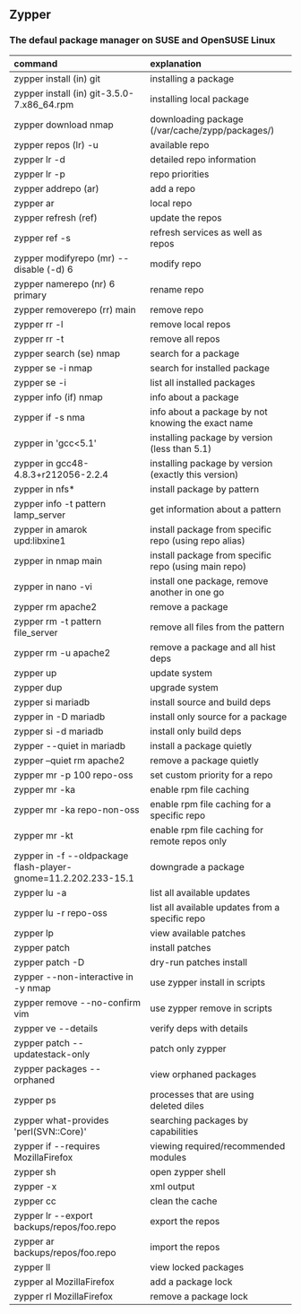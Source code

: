 ## Zypper

### The defaul package manager on SUSE and OpenSUSE Linux

| **command**                                                    | **explanation**                                       |
| :------------------------------------------------------------- | :---------------------------------------------------- |
| zypper install (in) git                                        | installing a package                                  |
| zypper install (in) git-3.5.0-7.x86_64.rpm                     | installing local package                              |
| zypper download nmap                                           | downloading package (/var/cache/zypp/packages/)       |
| zypper repos (lr) -u                                           | available repo                                        |
| zypper lr -d                                                   | detailed repo information                             |
| zypper lr -p                                                   | repo priorities                                       |
| zypper addrepo (ar) <options> <URI> <alias>                    | add a repo                                            |
| zypper ar <Path-to-Dir> <Name-of-Repository>                   | local repo                                            |
| zypper refresh (ref)                                           | update the repos                                      |
| zypper ref -s                                                  | refresh services as well as repos                     |
| zypper modifyrepo (mr) --disable (-d) 6                        | modify repo                                           |
| zypper namerepo (nr) 6 primary                                 | rename repo                                           |
| zypper removerepo (rr) main                                    | remove repo                                           |
| zypper rr -l                                                   | remove local repos                                    |
| zypper rr -t                                                   | remove all repos                                      |
| zypper search (se) nmap                                        | search for a package                                  |
| zypper se -i nmap                                              | search for installed package                          |
| zypper se -i                                                   | list all installed packages                           |
| zypper info (if) nmap                                          | info about a package                                  |
| zypper if -s nma                                               | info about a package by not knowing the exact name    |
| zypper in 'gcc<5.1'                                            | installing package by version (less than 5.1)         |
| zypper in gcc48-4.8.3+r212056-2.2.4                            | installing package by version (exactly this version)  |
| zypper in nfs\*                                                | install package by pattern                            |
| zypper info -t pattern lamp_server                             | get information about a pattern                       |
| zypper in amarok upd:libxine1                                  | install package from specific repo (using repo alias) |
| zypper in nmap main                                            | install package from specific repo (using main repo)  |
| zypper in nano -vi                                             | install one package, remove another in one go         |
| zypper rm apache2                                              | remove a package                                      |
| zypper rm -t pattern file_server                               | remove all files from the pattern                     |
| zypper rm -u apache2                                           | remove a package and all hist deps                    |
| zypper up                                                      | update system                                         |
| zypper dup                                                     | upgrade system                                        |
| zypper si mariadb                                              | install source and build deps                         |
| zypper in -D mariadb                                           | install only source for a package                     |
| zypper si -d mariadb                                           | install only build deps                               |
| zypper --quiet in mariadb                                      | install a package quietly                             |
| zypper –quiet rm apache2                                       | remove a package quietly                              |
| zypper mr -p 100 repo-oss                                      | set custom priority for a repo                        |
| zypper mr -ka                                                  | enable rpm file caching                               |
| zypper mr -ka repo-non-oss                                     | enable rpm file caching for a specific repo           |
| zypper mr -kt                                                  | enable rpm file caching for remote repos only         |
| zypper in -f --oldpackage flash-player-gnome=11.2.202.233-15.1 | downgrade a package                                   |
| zypper lu -a                                                   | list all available updates                            |
| zypper lu -r repo-oss                                          | list all available updates from a specific repo       |
| zypper lp                                                      | view available patches                                |
| zypper patch                                                   | install patches                                       |
| zypper patch -D                                                | dry-run patches install                               |
| zypper --non-interactive in -y nmap                            | use zypper install in scripts                         |
| zypper remove --no-confirm vim                                 | use zypper remove in scripts                          |
| zypper ve --details                                            | verify deps with details                              |
| zypper patch --updatestack-only                                | patch only zypper                                     |
| zypper packages --orphaned                                     | view orphaned packages                                |
| zypper ps                                                      | processes that are using deleted diles                |
| zypper what-provides 'perl(SVN::Core)'                         | searching packages by capabilities                    |
| zypper if --requires MozillaFirefox                            | viewing required/recommended modules                  |
| zypper sh                                                      | open zypper shell                                     |
| zypper -x                                                      | xml output                                            |
| zypper cc                                                      | clean the cache                                       |
| zypper lr --export backups/repos/foo.repo                      | export the repos                                      |
| zypper ar backups/repos/foo.repo                               | import the repos                                      |
| zypper ll                                                      | view locked packages                                  |
| zypper al MozillaFirefox                                       | add a package lock                                    |
| zypper rl MozillaFirefox                                       | remove a package lock                                 |

